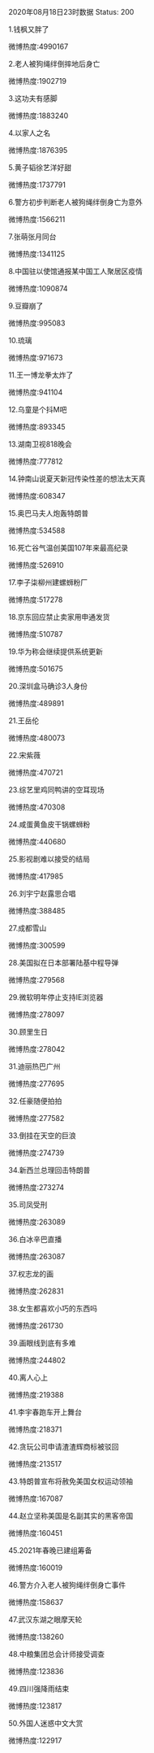 2020年08月18日23时数据
Status: 200

1.钱枫又胖了

微博热度:4990167

2.老人被狗绳绊倒摔地后身亡

微博热度:1902719

3.这功夫有感脚

微博热度:1883240

4.以家人之名

微博热度:1876395

5.黄子韬徐艺洋好甜

微博热度:1737791

6.警方初步判断老人被狗绳绊倒身亡为意外

微博热度:1566211

7.张萌张月同台

微博热度:1341125

8.中国驻以使馆通报某中国工人聚居区疫情

微博热度:1090874

9.豆瓣崩了

微博热度:995083

10.琉璃

微博热度:971673

11.王一博龙拳太炸了

微博热度:941104

12.乌童是个抖M吧

微博热度:893345

13.湖南卫视818晚会

微博热度:777812

14.钟南山说夏天新冠传染性差的想法太天真

微博热度:608347

15.奥巴马夫人炮轰特朗普

微博热度:534588

16.死亡谷气温创美国107年来最高纪录

微博热度:526910

17.李子柒柳州建螺蛳粉厂

微博热度:517278

18.京东回应禁止卖家用申通发货

微博热度:510787

19.华为称会继续提供系统更新

微博热度:501675

20.深圳盒马确诊3人身份

微博热度:489891

21.王岳伦

微博热度:480073

22.宋紫薇

微博热度:470721

23.综艺里鸡同鸭讲的空耳现场

微博热度:470308

24.咸蛋黄鱼皮干锅螺蛳粉

微博热度:440680

25.影视剧难以接受的结局

微博热度:417985

26.刘宇宁赵露思合唱

微博热度:388485

27.成都雪山

微博热度:300599

28.美国拟在日本部署陆基中程导弹

微博热度:279568

29.微软明年停止支持IE浏览器

微博热度:278097

30.顾里生日

微博热度:278042

31.迪丽热巴广州

微博热度:277695

32.任豪随便拍拍

微博热度:277582

33.倒挂在天空的巨浪

微博热度:274739

34.新西兰总理回击特朗普

微博热度:273274

35.司凤受刑

微博热度:263089

36.白冰辛巴直播

微博热度:263087

37.权志龙的画

微博热度:262831

38.女生都喜欢小巧的东西吗

微博热度:261730

39.画眼线到底有多难

微博热度:244802

40.离人心上

微博热度:219388

41.李宇春跑车开上舞台

微博热度:218371

42.贪玩公司申请渣渣辉商标被驳回

微博热度:213517

43.特朗普宣布将赦免美国女权运动领袖

微博热度:167087

44.赵立坚称美国是名副其实的黑客帝国

微博热度:160451

45.2021年春晚已建组筹备

微博热度:160019

46.警方介入老人被狗绳绊倒身亡事件

微博热度:158637

47.武汉东湖之眼摩天轮

微博热度:138260

48.中粮集团总会计师接受调查

微博热度:123836

49.四川强降雨结束

微博热度:123817

50.外国人迷惑中文大赏

微博热度:122917

